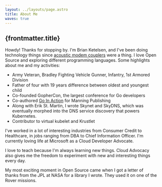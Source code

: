 ```yaml
---
layout: ../layouts/page.astro
title: About Me
waves: true
---
```



## {frontmatter.title}

<p>
          Howdy! Thanks for stopping by. I&apos;m Brian Ketelsen, and I&apos;ve been doing
          technology things since <a href="https://en.wikipedia.org/wiki/Acoustic_coupler">acoustic modem couplers</a> were a thing. I love Open Source and
          exploring different programming languages. Some highlights about me and my activities:
        </p>

<ul>
          <li>Army Veteran, Bradley Fighting Vehicle Gunner, Infantry, 1st Armored Division</li>
          <li>Father of four with 19 years difference between oldest and youngest child</li>
          <li>Co-founded GopherCon, the largest conference for Go developers</li>
          <li>Co-authored <a href="https://www.amazon.com/Go-Action-William-Kennedy/dp/1617291781">Go In Action</a> for Manning Publishing</li>
          <li>
            Along with Erik St. Martin, I wrote Skynet and SkyDNS, which was eventually morphed into
            the DNS service discovery that powers Kubernetes.
          </li>
          <li>Contributor to virtual kubelet and Krustlet</li>
        </ul>

<p>
          I&apos;ve worked in a lot of interesting industries from Consumer Credit to Healthcare, in
          jobs ranging from DBA to Chief Information Officer. I&apos;m currently loving life at
          Microsoft as a Cloud Developer Advocate.
        </p>
        <p>
          I love to teach because I&apos;m always learning new things. Cloud Advocacy also gives me
          the freedom to experiment with new and interesting things every day.
        </p>
        <p>
          My most exciting moment in Open Source came when I got a letter of thanks from the JPL at
          NASA for a library I wrote. They used it on one of the Rover missions.
        </p>
